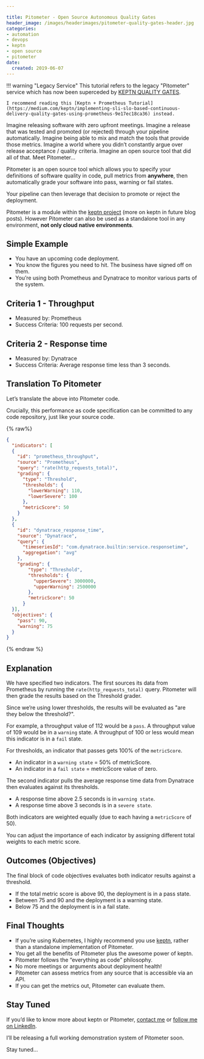 ```yaml
---

title: Pitometer - Open Source Autonomous Quality Gates
header_image: /images/headerimages/pitometer-quality-gates-header.jpg
categories:
- automation
- devops
- keptn
- open source
- pitometer
date:
  created: 2019-06-07
---
```


!!! warning "Legacy Service"
    This tutorial refers to the legacy "Pitometer" service which has now been superceded by [KEPTN QUALITY GATES](https://keptn.sh).
    
    I recommend reading this [Keptn + Prometheus Tutorial](https://medium.com/keptn/implementing-sli-slo-based-continuous-delivery-quality-gates-using-prometheus-9e17ec18ca36) instead.

Imagine releasing software with zero upfront meetings. Imagine a release that was tested and promoted (or rejected) through your pipeline automatically. Imagine being able to mix and match the tools that provide those metrics. Imagine a world where you didn’t constantly argue over release acceptance / quality criteria. Imagine an open source tool that did all of that. Meet Pitometer...

<!-- more -->

Pitometer is an open source tool which allows you to specify your definitions of software quality in code, pull metrics from **anywhere**, then automatically grade your software into pass, warning or fail states.

Your pipeline can then leverage that decision to promote or reject the deployment.

Pitometer is a module within the [keptn project](https://keptn.sh/) (more on keptn in future blog posts). However Pitometer can also be used as a standalone tool in any environment, **not only cloud native environments**.

## Simple Example

- You have an upcoming code deployment.
- You know the figures you need to hit. The business have signed off on them.
- You’re using both Prometheus and Dynatrace to monitor various parts of the system.

## Criteria 1 - Throughput

- Measured by: Prometheus
- Success Criteria: 100 requests per second.

## Criteria 2 - Response time

- Measured by: Dynatrace
- Success Criteria: Average response time less than 3 seconds.

## Translation To Pitometer

Let’s translate the above into Pitometer code.

Crucially, this performance as code specification can be committed to any code repository, just like your source code.

{% raw%}
```json
{
  "indicators": [
  {
    "id": "prometheus_throughput",
    "source": "Prometheus",
    "query": "rate(http_requests_total)",
    "grading": {
      "type": "Threshold",
      "thresholds": {
        "lowerWarning": 110,
        "lowerSevere": 100
      },
      "metricScore": 50
    }
  },
  {
    "id": "dynatrace_response_time",
    "source": "Dynatrace",
    "query": {
      "timeseriesId": "com.dynatrace.builtin:service.responsetime",
      "aggregation": "avg"
    },
    "grading": {
        "type": "Threshold",
        "thresholds": {
          "upperSevere": 3000000,
          "upperWarning": 2500000
        },
        "metricScore": 50
      }
  }],
  "objectives": {
    "pass": 90,
    "warning": 75
  }
}
```
{% endraw %}

## Explanation

We have specified two indicators. The first sources its data from Prometheus by running the `rate(http_requests_total)` query. Pitometer will then grade the results based on the Threshold grader.

Since we’re using lower thresholds, the results will be evaluated as "are they below the threshold?".

For example, a throughput value of 112 would be a `pass`. A throughput value of 109 would be in a `warning` state. A throughput of 100 or less would mean this indicator is in a `fail` state.

For thresholds, an indicator that passes gets 100% of the `metricScore`.

- An indicator in a `warning state` = 50% of metricScore.
- An indicator in a `fail state` = metricScore value of zero.

The second indicator pulls the average response time data from Dynatrace then evaluates against its thresholds.

- A response time above 2.5 seconds is in `warning state`.
- A response time above 3 seconds is in a `severe state`.

Both indicators are weighted equally (due to each having a `metricScore` of 50).

You can adjust the importance of each indicator by assigning different total weights to each metric score.

## Outcomes (Objectives)

The final block of code objectives evaluates both indicator results against a threshold.

- If the total metric score is above 90, the deployment is in a pass state.
- Between 75 and 90 and the deployment is a warning state.
- Below 75 and the deployment is in a fail state.

## Final Thoughts

- If you’re using Kubernetes, I highly recommend you use [keptn](https://keptn.sh), rather than a standalone implementation of Pitometer.
- You get all the benefits of Pitometer plus the awesome power of keptn.
- Pitometer follows the “everything as code” philosophy.
- No more meetings or arguments about deployment health!
- Pitometer can assess metrics from any source that is accessible via an API.
- If you can get the metrics out, Pitometer can evaluate them.

## Stay Tuned

If you’d like to know more about keptn or Pitometer, [contact me](../contact.md) or [follow me on LinkedIn](https://www.linkedin.com/in/agardner1/).

I’ll be releasing a full working demonstration system of Pitometer soon.

Stay tuned...
